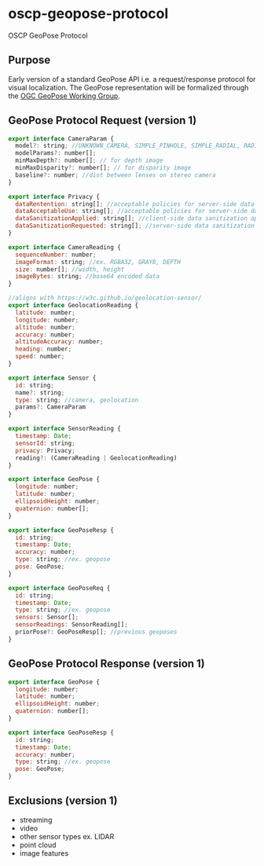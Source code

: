 # oscp-geopose-protocol
OSCP GeoPose Protocol

## Purpose

Early version of a standard GeoPose API i.e. a request/response protocol for visual localization. The GeoPose representation will be formalized through the [OGC GeoPose Working Group](https://www.ogc.org/projects/groups/geoposeswg).


## GeoPose Protocol Request (version 1)


```js
export interface CameraParam {
  model?: string; //UNKNOWN_CAMERA, SIMPLE_PINHOLE, SIMPLE_RADIAL, RADIAL, PINHOLE, OPENCV, FULL_OPENCV
  modelParams?: number[];
  minMaxDepth?: number[]; // for depth image
  minMaxDisparity?: number[]; // for disparity image
  baseline?: number; //dist between lenses on stereo camera
}

export interface Privacy {
  dataRentention: string[]; //acceptable policies for server-side data retention
  dataAcceptableUse: string[]; //acceptable policies for server-side data use
  dataSanitizationApplied: string[]; //client-side data sanitization applied
  dataSanitizationRequested: string[]; //server-side data sanitization requested
}

export interface CameraReading {
  sequenceNumber: number;
  imageFormat: string; //ex. RGBA32, GRAY8, DEPTH
  size: number[]; //width, height
  imageBytes: string; //base64 encoded data
}

//aligns with https://w3c.github.io/geolocation-sensor/
export interface GeolocationReading {
  latitude: number;
  longitude: number;
  altitude: number;
  accuracy: number;
  altitudeAccuracy: number;
  heading: number;
  speed: number;
}

export interface Sensor {
  id: string;
  name?: string;
  type: string; //camera, geolocation
  params?: CameraParam
}

export interface SensorReading {
  timestamp: Date;
  sensorId: string;
  privacy: Privacy;
  reading?: (CameraReading | GeolocationReading)
}

export interface GeoPose {
  longitude: number;
  latitude: number;
  ellipsoidHeight: number;
  quaternion: number[];
}

export interface GeoPoseResp {
  id: string;
  timestamp: Date;
  accuracy: number;  
  type: string; //ex. geopose
  pose: GeoPose; 
}

export interface GeoPoseReq {
  id: string;
  timestamp: Date;
  type: string; //ex. geopose
  sensors: Sensor[];
  sensorReadings: SensorReading[];
  priorPose?: GeoPoseResp[]; //previous geoposes
}
```

## GeoPose Protocol Response (version 1)


```js
export interface GeoPose {
  longitude: number;
  latitude: number;
  ellipsoidHeight: number;
  quaternion: number[];
}

export interface GeoPoseResp {
  id: string;
  timestamp: Date;
  accuracy: number;  
  type: string; //ex. geopose
  pose: GeoPose; 
}
```

## Exclusions (version 1)

- streaming
- video
- other sensor types ex. LIDAR
- point cloud
- image features

